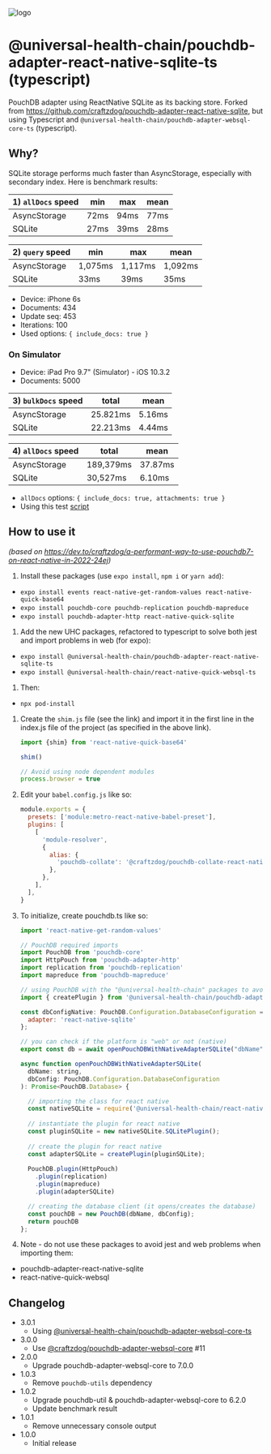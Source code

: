 ![logo](https://avatars.githubusercontent.com/u/57396025?s=200&v=4)

# **@universal-health-chain/pouchdb-adapter-react-native-sqlite-ts (typescript)**

PouchDB adapter using ReactNative SQLite as its backing store.
Forked from https://github.com/craftzdog/pouchdb-adapter-react-native-sqlite, but using Typescript and `@universal-health-chain/pouchdb-adapter-websql-core-ts` (typescript).

## Why?

SQLite storage performs much faster than AsyncStorage, especially with secondary index.
Here is benchmark results:

| 1) `allDocs` speed | min  | max  | mean |
| ------------------ | ---- | ---- | ---- |
| AsyncStorage       | 72ms | 94ms | 77ms |
| SQLite             | 27ms | 39ms | 28ms |

| 2) `query` speed | min     | max     | mean    |
| ---------------- | ------- | ------- | ------- |
| AsyncStorage     | 1,075ms | 1,117ms | 1,092ms |
| SQLite           | 33ms    | 39ms    | 35ms    |

- Device: iPhone 6s
- Documents: 434
- Update seq: 453
- Iterations: 100
- Used options: `{ include_docs: true }`

### On Simulator

- Device: iPad Pro 9.7" (Simulator) - iOS 10.3.2
- Documents: 5000

| 3) `bulkDocs` speed | total    | mean   |
| ------------------- | -------- | ------ |
| AsyncStorage        | 25.821ms | 5.16ms |
| SQLite              | 22.213ms | 4.44ms |

| 4) `allDocs` speed | total     | mean    |
| ------------------ | --------- | ------- |
| AsyncStorage       | 189,379ms | 37.87ms |
| SQLite             | 30,527ms  | 6.10ms  |

- `allDocs` options: `{ include_docs: true, attachments: true }`
- Using this test [script](https://gist.github.com/hnq90/972f6597a0927f45d9075b8627892783)

## How to use it
*(based on https://dev.to/craftzdog/a-performant-way-to-use-pouchdb7-on-react-native-in-2022-24ej)*

1. Install these packages (use `expo install`, `npm i` or `yarn add`):
  + `expo install events react-native-get-random-values react-native-quick-base64`
  + `expo install pouchdb-core pouchdb-replication pouchdb-mapreduce`
  + `expo install pouchdb-adapter-http react-native-quick-sqlite`

1. Add the new UHC packages, refactored to typescript to solve both jest and import problems in web (for expo):
  + `expo install @universal-health-chain/pouchdb-adapter-react-native-sqlite-ts`
  + `expo install @universal-health-chain/react-native-quick-websql-ts`

1. Then:
  + `npx pod-install`

1. Create the `shim.js` file (see the link) and import it in the first line in the index.js file of the project (as specified in the above link).

    ```js
    import {shim} from 'react-native-quick-base64'

    shim()

    // Avoid using node dependent modules
    process.browser = true
    ```

2. Edit your `babel.config.js` like so:
    ```js
    module.exports = {
      presets: ['module:metro-react-native-babel-preset'],
      plugins: [
        [
          'module-resolver',
          {
            alias: {
              'pouchdb-collate': '@craftzdog/pouchdb-collate-react-native',
            },
          },
        ],
      ],
    }
    ```

3. To initialize, create pouchdb.ts like so:
    ```js
    import 'react-native-get-random-values'

    // PouchDB required imports
    import PouchDB from 'pouchdb-core'
    import HttpPouch from 'pouchdb-adapter-http'
    import replication from 'pouchdb-replication'
    import mapreduce from 'pouchdb-mapreduce'

    // using PouchDB with the "@universal-health-chain" packages to avoid problems with web in expo
    import { createPlugin } from '@universal-health-chain/pouchdb-adapter-react-native-sqlite-ts'

    const dbConfigNative: PouchDB.Configuration.DatabaseConfiguration = {
      adapter: 'react-native-sqlite'
    };

    // you can check if the platform is "web" or not (native)
    export const db = await openPouchDBWithNativeAdapterSQLite("dbName", dbConfigNative);

    async function openPouchDBWithNativeAdapterSQLite(
      dbName: string,
      dbConfig: PouchDB.Configuration.DatabaseConfiguration
    ): Promise<PouchDB.Database> {

      // importing the class for react native
      const nativeSQLite = require('@universal-health-chain/react-native-quick-websql-ts');
      
      // instantiate the plugin for react native
      const pluginSQLite = new nativeSQLite.SQLitePlugin();
      
      // create the plugin for react native
      const adapterSQLite = createPlugin(pluginSQLite);
      
      PouchDB.plugin(HttpPouch)
        .plugin(replication)
        .plugin(mapreduce)
        .plugin(adapterSQLite)

      // creating the database client (it opens/creates the database)
      const pouchDB = new PouchDB(dbName, dbConfig);
      return pouchDB
    };
    ```

4. Note - do not use these packages to avoid jest and web problems when importing them:
  - pouchdb-adapter-react-native-sqlite
  - react-native-quick-websql

## Changelog

- 3.0.1
  - Using [@universal-health-chain/pouchdb-adapter-websql-core-ts](https://www.npmjs.com/package/@universal-health-chain/pouchdb-adapter-websql-core-ts)
- 3.0.0
  - Use [@craftzdog/pouchdb-adapter-websql-core](https://github.com/craftzdog/pouchdb-adapter-websql-core) #11
- 2.0.0
  - Upgrade pouchdb-adapter-websql-core to 7.0.0
- 1.0.3
  - Remove `pouchdb-utils` dependency
- 1.0.2
  - Upgrade pouchdb-util & pouchdb-adapter-websql-core to 6.2.0
  - Update benchmark result
- 1.0.1
  - Remove unnecessary console output
- 1.0.0
  - Initial release
